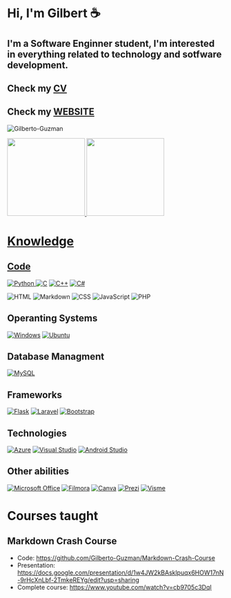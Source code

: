 # Hi, I'm Gilbert ☕

## I'm a Software Enginner student, I'm interested in everything related to technology and sotfware development.
 
## Check my [CV](https://github.com/Gilberto-Guzman/Gilberto-Guzman/blob/main/Docs/Gilberto-Guzman-CV.pdf)

## Check my [WEBSITE](https://gilberto-guzman.github.io/)

<p align="left"> <img src="https://komarev.com/ghpvc/?username=Gilberto-Guzman&label=Profile%20views&color=0e75b6&style=flat" alt="Gilberto-Guzman" /> </p>

<div align="left">
  <a href="https://github.com/Gilberto-Guzman">
  <img height="180em" src="https://github-readme-stats.vercel.app/api?username=Gilberto-Guzman&show_icons=true&theme=algolia&include_all_commits=true&count_private=true"/>
  <img height="180em" src="https://github-readme-stats.vercel.app/api/top-langs/?username=Gilberto-Guzman&layout=compact&langs_count=7&theme=algolia"/>
</div>

# Knowledge

## Code

![Python](https://img.shields.io/badge/python-3670A0?style=for-the-badge&logo=python&logoColor=ffdd54)
[![C](https://img.shields.io/badge/C-00599C?style=for-the-badge&logo=c&logoColor=white)]()
[![C++](https://img.shields.io/badge/C++-blue.svg?style=for-the-badge&logo=c%2B%2B&logoColor=white)]()
[![C#](https://img.shields.io/badge/C%23-239120?style=for-the-badge&logo=c-sharp&logoColor=white)]()

![HTML](https://img.shields.io/badge/HTML5-%23E34F26.svg?style=for-the-badge&logo=html5&logoColor=white)
![Markdown](https://img.shields.io/badge/markdown-%23000000.svg?style=for-the-badge&logo=markdown&logoColor=white)
![CSS](https://img.shields.io/badge/CSS3-%231572B6.svg?style=for-the-badge&logo=css3&logoColor=white)
![JavaScript](https://img.shields.io/badge/JavaScript-%23323330.svg?style=for-the-badge&logo=javascript&logoColor=%23F7DF1E)
![PHP](https://img.shields.io/badge/PHP-%23777BB4.svg?style=for-the-badge&logo=php&logoColor=white)

## Operanting Systems

[![Windows](https://img.shields.io/badge/Windows-0078D6?style=for-the-badge&logo=windows&logoColor=white)]()
[![Ubuntu](https://img.shields.io/badge/Ubuntu-E95420?style=for-the-badge&logo=ubuntu&logoColor=white)]()

## Database Managment

[![MySQL](https://img.shields.io/badge/MySQL-4479A1?style=for-the-badge&logo=mysql&logoColor=white)]()

## Frameworks

[![Flask](https://img.shields.io/badge/Flask-000000?style=for-the-badge&logo=flask&logoColor=white)]()
[![Laravel](https://img.shields.io/badge/Laravel-FF2D20?style=for-the-badge&logo=laravel&logoColor=white)]()
[![Bootstrap](https://img.shields.io/badge/Bootstrap-563D7C?style=for-the-badge&logo=bootstrap&logoColor=white)]()

## Technologies

[![Azure](https://img.shields.io/badge/Microsoft%20Azure-0089D6?style=for-the-badge&logo=microsoft-azure&logoColor=white)]()
[![Visual Studio](https://img.shields.io/badge/Visual%20Studio-5C2D91?style=for-the-badge&logo=visual-studio&logoColor=white)](https://visualstudio.microsoft.com/)
[![Android Studio](https://img.shields.io/badge/Android%20Studio-3DDC84?style=for-the-badge&logo=android-studio&logoColor=white)](https://developer.android.com/studio)

## Other abilities

[![Microsoft Office](https://img.shields.io/badge/Microsoft%20Office-D83B01?style=for-the-badge&logo=microsoft-office&logoColor=white)]()
[![Filmora](https://img.shields.io/badge/Filmora-008CBA?style=for-the-badge&logo=wondershare-filmora&logoColor=white)]()
[![Canva](https://img.shields.io/badge/Canva-20C4CB?style=for-the-badge&logo=canva&logoColor=white)]()
[![Prezi](https://img.shields.io/badge/Prezi-318CE7?style=for-the-badge&logo=prezi&logoColor=white)]()
[![Visme](https://img.shields.io/badge/Visme-15B5E2?style=for-the-badge&logo=visme&logoColor=white)]()

# Courses taught

## Markdown Crash Course

- Code: https://github.com/Gilberto-Guzman/Markdown-Crash-Course
- Presentation: https://docs.google.com/presentation/d/1w4JW2kBAsklpuqx6HOW17nN-9rHcXnLbf-2TmkeREYg/edit?usp=sharing
- Complete course: https://www.youtube.com/watch?v=cb9705c3DqI

<!--
### PORTFOLIO (Website).
- WORKING IN PROGRESS...
-->
